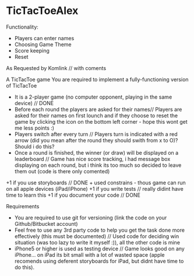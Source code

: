 # TicTacToeAlex


Functionality:
- Players can enter names
- Choosing Game Theme
- Score keeping
- Reset


As Requested by Komlink // with coments

A TicTacToe game
You are required to implement a fully-functioning version of TicTacToe
- It is a 2-player game (no computer opponent, playing in the same device) // DONE
- Before each round the players are asked for their names// Players are asked for their names on first lounch and if they choose to reset the game by clicking the icon on the bottom left corner - hope this wont get me less points :)
- Players switch after every turn // Players turn is indicated with a red arrow (did you mean after the round they should swith from x to O)? Should i do this?
- Once a round is finished, the winner (or draw) will be displayed on a leaderboard // Game has nice score tracking, i had message box displaying on each round, but i think its too much so decided to leave them out (code is there only comented)

+1 if you use storyboards // DONE + used constrains - thous game can run on all apple devices (iPad/iPhone)
+1 if you write tests // really didint have time to learn this
+1 if you document your code // DONE

Requirements
- You are required to use git for versioning (link the code on your Github/Bitbucket account)
- Feel free to use any 3rd party code to help you get the task done more effectively (this must be documented) // Used code for deciding win situation (was too lazy to write it myself :)), all the other code is mine
- iPhone5 or higher is used as testing device // Game looks good on any iPhone... on iPad its bit small with a lot of wasted space (apple recomends using deferent storyboards for iPad, but didnt have time to do this).

